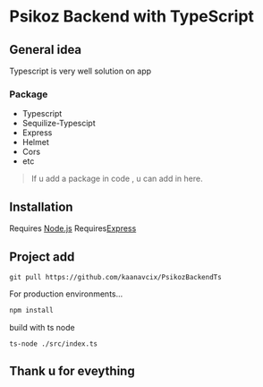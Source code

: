 # Psikoz Backend with TypeScript


## General idea
Typescript is very well solution on app 

### Package
- Typescript
- Sequilize-Typescipt
- Express
- Helmet
- Cors
- etc

> If u add a package in code , u can add in here.





## Installation

Requires [Node.js](https://nodejs.org/) 
Requires[Express](https://www.npmjs.com/package/express)


## Project add 

```
git pull https://github.com/kaanavcix/PsikozBackendTs
```

For production environments...

```sh
npm install 
```
build with ts node

```
ts-node ./src/index.ts
```


## Thank u for eveything

 
